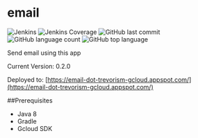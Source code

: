 # email
![Jenkins](https://img.shields.io/jenkins/build/http/trevorism-build.eastus.cloudapp.azure.com/email)
![Jenkins Coverage](https://img.shields.io/jenkins/coverage/jacoco/http/trevorism-build.eastus.cloudapp.azure.com/email)
![GitHub last commit](https://img.shields.io/github/last-commit/trevorism/email)
![GitHub language count](https://img.shields.io/github/languages/count/trevorism/email)
![GitHub top language](https://img.shields.io/github/languages/top/trevorism/email)

Send email using this app

Current Version: 0.2.0

Deployed to: [https://email-dot-trevorism-gcloud.appspot.com/](https://email-dot-trevorism-gcloud.appspot.com/)

##Prerequisites
* Java 8
* Gradle
* Gcloud SDK
